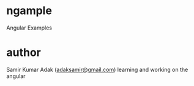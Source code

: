 # ngample
Angular Examples

# author
Samir Kumar Adak (adaksamir@gmail.com)
learning and working on the angular
